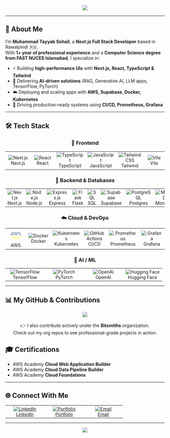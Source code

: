 <div align="center">
  <img src="https://capsule-render.vercel.app/api?type=waving&color=0:0f2027,50:203a43,100:2c5364&height=220&section=header&text=Muhammad%20Tayyab%20Sohail&fontSize=42&fontColor=ffffff&animation=fadeIn&fontAlignY=36&desc=Full%20Stack%20Developer%20%7C%20AI%20Engineer&descAlignY=60&descAlign=50" />
</div>

---

## 👋 About Me  
I’m **Muhammad Tayyab Sohail**, a **Next.js Full Stack Developer** based in Rawalpindi 🇵🇰.  
With **1+ year of professional experience** and a **Computer Science degree from FAST NUCES Islamabad**, I specialize in:  

- ⚡ Building **high-performance UIs** with **Next.js, React, TypeScript & Tailwind**  
- 🧠 Delivering **AI-driven solutions** (RAG, Generative AI, LLM apps, TensorFlow, PyTorch)  
- ☁️ Deploying and scaling apps with **AWS, Supabase, Docker, Kubernetes**  
- 🚀 Driving production-ready systems using **CI/CD, Prometheus, Grafana**  

---

## 🛠️ Tech Stack

<div align="center">

### 🎨 Frontend  
<table>
<tr>
<td align="center" width="110">
  <img src="https://cdn.simpleicons.org/nextdotjs/ffffff" height="40" title="Next.js"/><br/>Next.js
</td>
<td align="center" width="110">
  <img src="https://cdn.simpleicons.org/react/61DAFB" height="40" title="React"/><br/>React
</td>
<td align="center" width="110">
  <img src="https://cdn.simpleicons.org/typescript/3178C6" height="40" title="TypeScript"/><br/>TypeScript
</td>
<td align="center" width="110">
  <img src="https://cdn.simpleicons.org/javascript/F7DF1E" height="40" title="JavaScript"/><br/>JavaScript
</td>
<td align="center" width="110">
  <img src="https://cdn.simpleicons.org/tailwindcss/06B6D4" height="40" title="Tailwind CSS"/><br/>Tailwind
</td>
<td align="center" width="110">
  <img src="https://cdn.simpleicons.org/vite/646CFF" height="40" title="Vite"/><br/>Vite
</td>
</tr>
</table>

### 🧠 Backend & Databases  
<table>
<tr>
<td align="center" width="110">
  <img src="https://cdn.simpleicons.org/nextdotjs/ffffff" height="40" title="Next.js"/><br/>Next.js
</td>
<td align="center" width="110">
  <img src="https://cdn.jsdelivr.net/gh/devicons/devicon/icons/nodejs/nodejs-original.svg" height="40" title="Node.js"/><br/>Node.js
</td>
<td align="center" width="110">
  <img src="https://cdn.simpleicons.org/express/ffffff" height="40" title="Express.js"/><br/>Express
</td>
<td align="center" width="110">
  <img src="https://cdn.simpleicons.org/flask/FFFFFF" height="40" title="Flask" alt="Flask"/><br/>Flask
</td>
<td align="center" width="110">
  <picture>
    <source media="(prefers-color-scheme: dark)" srcset="https://cdn.simpleicons.org/mysql/FFFFFF">
    <source media="(prefers-color-scheme: light)" srcset="https://cdn.simpleicons.org/mysql/4479A1">
    <img height="40" title="SQL" alt="SQL" src="https://cdn.simpleicons.org/mysql/4479A1">
  </picture><br/>SQL
</td>

<td align="center" width="110">
  <img src="https://cdn.simpleicons.org/supabase/3ECF8E" height="40" title="Supabase"/><br/>Supabase
</td>
<td align="center" width="110">
  <img src="https://cdn.simpleicons.org/postgresql/4169E1" height="40" title="PostgreSQL"/><br/>Postgres
</td>
<td align="center" width="110">
  <img src="https://cdn.simpleicons.org/mongodb/47A248" height="40" title="MongoDB"/><br/>MongoDB
</td>
</tr>
</table>

### ☁️ Cloud & DevOps  
<table>
<tr>
<td align="center" width="110">
  <img src="https://raw.githubusercontent.com/github/explore/main/topics/aws/aws.png" height="40" title="AWS" alt="AWS" style="filter: brightness(200%);"/><br/>AWS
</td>
<td align="center" width="110">
  <img src="https://cdn.simpleicons.org/docker/2496ED" height="40" title="Docker"/><br/>Docker
</td>
<td align="center" width="110">
  <img src="https://cdn.simpleicons.org/kubernetes/326CE5" height="40" title="Kubernetes"/><br/>Kubernetes
</td>
<td align="center" width="110">
  <img src="https://cdn.simpleicons.org/githubactions/2088FF" height="40" title="GitHub Actions"/><br/>CI/CD
</td>
<td align="center" width="110">
  <img src="https://cdn.simpleicons.org/prometheus/E6522C" height="40" title="Prometheus"/><br/>Prometheus
</td>
<td align="center" width="110">
  <img src="https://cdn.simpleicons.org/grafana/F46800" height="40" title="Grafana"/><br/>Grafana
</td>
</tr>
</table>

### 🤖 AI / ML  
<table>
<tr>
<td align="center" width="110">
  <img src="https://cdn.simpleicons.org/tensorflow/FF6F00" height="40" title="TensorFlow"/><br/>TensorFlow
</td>
<td align="center" width="110">
  <img src="https://cdn.simpleicons.org/pytorch/EE4C2C" height="40" title="PyTorch"/><br/>PyTorch
</td>
<td align="center" width="110">
  <img src="https://cdn.simpleicons.org/openai/412991" height="40" title="OpenAI"/><br/>OpenAI
</td>
<td align="center" width="110">
  <img src="https://cdn.simpleicons.org/huggingface/FFAE1A" height="40" title="Hugging Face"/><br/>Hugging Face
</td>
</tr>
</table>

</div>

---
## 📊 My GitHub & Contributions <div align="center"> 

<div align="center" width="110"> <img src="https://github-readme-streak-stats.herokuapp.com?user=TayyabSohail&theme=tokyonight&hide_border=true&border_radius=6" height="170" />

👉 I also contribute actively under the **Bitsmiths** organization.  
Check out my org repos to see professional-grade projects in action.  
 </div>

## 🎓 Certifications  

- AWS Academy **Cloud Web Application Builder**  
- AWS Academy **Cloud Data Pipeline Builder**  
- AWS Academy **Cloud Foundations**  

---

## 🌐 Connect With Me  

<table align="center">
  <tr>
    <td align="center" width="110">
      <a href="https://www.linkedin.com/in/muhammad-tayyab-sohail/" target="_blank">
        <img src="https://cdn.simpleicons.org/linkedin/0A66C2" height="48" alt="LinkedIn"/><br/>
        <span style="font-size:14px;">LinkedIn</span>
      </a>
    </td>
    <td align="center" width="110">
      <a href="https://tayyab-portfolio-chi.vercel.app/" target="_blank">
        <img src="https://cdn.simpleicons.org/vercel/FFFFFF" height="48" alt="Portfolio"/><br/>
        <span style="font-size:14px;">Portfolio</span>
      </a>
    </td>
    <td align="center" width="110">
      <a href="mailto:m.tayyabsohail614@gmail.com">
        <img src="https://cdn.simpleicons.org/gmail/D14836" height="48" alt="Email"/><br/>
        <span style="font-size:14px;">Email</span>
      </a>
    </td>
  </tr>
</table>

---

<div align="center">
  <img src="https://capsule-render.vercel.app/api?type=waving&color=0:203a43,50:2c5364,100:0f2027&height=150&section=footer" />
</div>
